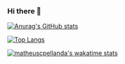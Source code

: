 ### Hi there 👋

[![Anurag's GitHub stats](https://github-readme-stats.vercel.app/api?username=matheuscpellanda&show_icons=true&theme=radical&hide=issues)](https://github.com/matheuscpellanda)

[![Top Langs](https://github-readme-stats.vercel.app/api/top-langs/?username=matheuscpellanda&layout=compact&show_icons=true&theme=radical)](https://github.com/matheuscpellanda)

[![matheuscpellanda's wakatime stats](https://github-readme-stats.vercel.app/api/wakatime?username=matheuscpellanda)](https://github.com/anuraghazra/github-readme-stats)

<!--
**matheuscpellanda/matheuscpellanda** is a ✨ _special_ ✨ repository because its `README.md` (this file) appears on your GitHub profile.

Here are some ideas to get you started:

- 🔭 I’m currently working on ...
- 🌱 I’m currently learning ...
- 👯 I’m looking to collaborate on ...
- 🤔 I’m looking for help with ...
- 💬 Ask me about ...
- 📫 How to reach me: ...
- 😄 Pronouns: ...
- ⚡ Fun fact: ...
-->
